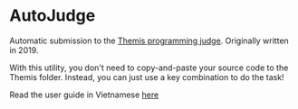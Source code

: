 # AutoJudge

Automatic submission to the [Themis programming judge](https://dsapblog.wordpress.com/2013/12/24/themis/). Originally written in 2019.

With this utility, you don't need to copy-and-paste your source code to the Themis folder. Instead, you can just use a key combination to do the task!

Read the user guide in Vietnamese [here](./user%20guide%20in%20VNM.pdf)